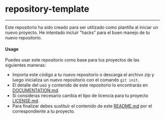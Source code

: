 # repository-template

---

Este repositorio ha sido creado para ser utilizado como plantilla al iniciar un nuevo proyecto. He intentado incluir "hacks" para el buen manejo de tu nuevo repositorio.

#### Usage

Puedes usar este repositorio como base para tus proyectos de las siguientes maneras:

-   Importa este código a tu nuevo repositorio o descarga el archivo zip y luego inicializa un nuevo repositorio con el comando `git init`.
-   El detalle del uso y contenido de este repositorio lo encontrarás en [DOCUMENTATION.md](https://github.com/oicrruf/repository-template/blob/develop/DOCUMENTATION.md).
-   Si consideras necesario cambia el tipo de licencia para tu proyecto [LICENSE.md](https://github.com/oicrruf/repository-template/blob/develop/LICENSE.md).
-   Para finalizar debes sustituir el contenido de este [README.md](https://github.com/oicrruf/repository-template/blob/develop/README.md) por el correspondiente a tu proyecto.
